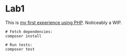 # Lab1

This is [my first experience using PHP](https://timlathy.github.io/study-notes/2018/08/02/my-experience-with-php.html).
Noticeably a WIP.

```
# Fetch dependencies:
composer install

# Run tests:
composer test
```
